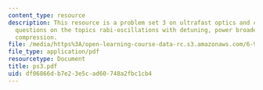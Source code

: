 ```yaml
---
content_type: resource
description: This resource is a problem set 3 on ultrafast optics and covers 4 problem
  questions on the topics rabi-oscillations with detuning, power broadening and pulse
  compression.
file: /media/https%3A/open-learning-course-data-rc.s3.amazonaws.com/6-977-ultrafast-optics-spring-2005/df06866db7e23e5cad60748a2fbc1cb4_ps3.pdf
file_type: application/pdf
resourcetype: Document
title: ps3.pdf
uid: df06866d-b7e2-3e5c-ad60-748a2fbc1cb4
---
```


